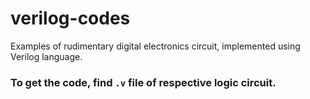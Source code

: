 # verilog-codes
Examples of rudimentary digital electronics circuit, implemented using Verilog language.

### To get the code, find `.v` file of respective logic circuit.

